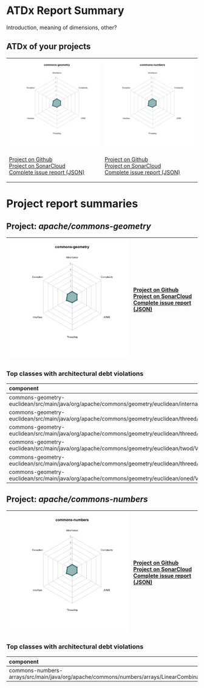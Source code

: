 
# ATDx Report Summary

Introduction, meaning of dimensions, other?

## ATDx of your projects
|||
|-|-|
|<img src="https://github.com/robertoverdecchia/ATDx_report_sandbox/blob/master/plots/commons-geometry.jpg"/> <p style="text-align:left">[Project on Github](https://github.com/apache/commons-geometry) <br> [Project on SonarCloud ](https://sonarcloud.io/dashboard?id=commons-geometry) <br> [Complete issue report (JSON)](./json/commons-geometry.json)</p>|<img src="https://github.com/robertoverdecchia/ATDx_report_sandbox/blob/master/plots/commons-numbers.jpg"/> <p style="text-align:left">[Project on Github](https://github.com/apache/commons-numbers) <br> [Project on SonarCloud ](https://sonarcloud.io/dashboard?id=commons-numbers) <br> [Complete issue report (JSON)](./json/commons-numbers.json)</p>
# Project report summaries
## Project: _apache/commons-geometry_
|<img src="https://github.com/robertoverdecchia/ATDx_report_sandbox/blob/master/plots/commons-geometry.jpg"/>|<p style="text-align:left">[Project on Github](https://github.com/apache/commons-geometry) <br> [Project on SonarCloud ](https://sonarcloud.io/dashboard?id=commons-geometry) <br> [Complete issue report (JSON)](./json/commons-geometry.json)</p>
|-|-|
### Top classes with architectural debt violations
| component                                                                                                              |   inheritance |   exception |   vmsmell |   interface |   threading |   complexity |   sum |
|:-----------------------------------------------------------------------------------------------------------------------|--------------:|------------:|----------:|------------:|------------:|-------------:|------:|
| commons-geometry-euclidean/src/main/java/org/apache/commons/geometry/euclidean/internal/Matrices.java                  |             0 |           0 |         0 |           1 |           0 |            0 |     1 |
| commons-geometry-euclidean/src/main/java/org/apache/commons/geometry/euclidean/threed/rotation/QuaternionRotation.java |             0 |           0 |         0 |           1 |           0 |            0 |     1 |
| commons-geometry-euclidean/src/main/java/org/apache/commons/geometry/euclidean/threed/AffineTransformMatrix3D.java     |             0 |           0 |         0 |           1 |           0 |            0 |     1 |
| commons-geometry-euclidean/src/main/java/org/apache/commons/geometry/euclidean/twod/Vector2D.java                      |             0 |           0 |         0 |           1 |           0 |            0 |     1 |
| commons-geometry-euclidean/src/main/java/org/apache/commons/geometry/euclidean/threed/Vector3D.java                    |             0 |           0 |         0 |           1 |           0 |            0 |     1 |
| commons-geometry-euclidean/src/main/java/org/apache/commons/geometry/euclidean/oned/Vector1D.java                      |             0 |           0 |         0 |           1 |           0 |            0 |     1 |

## Project: _apache/commons-numbers_
|<img src="https://github.com/robertoverdecchia/ATDx_report_sandbox/blob/master/plots/commons-numbers.jpg"/>|<p style="text-align:left">[Project on Github](https://github.com/apache/commons-numbers) <br> [Project on SonarCloud ](https://sonarcloud.io/dashboard?id=commons-numbers) <br> [Complete issue report (JSON)](./json/commons-numbers.json)</p>
|-|-|
### Top classes with architectural debt violations
| component                                                                                     |   inheritance |   exception |   vmsmell |   interface |   threading |   complexity |   sum |
|:----------------------------------------------------------------------------------------------|--------------:|------------:|----------:|------------:|------------:|-------------:|------:|
| commons-numbers-arrays/src/main/java/org/apache/commons/numbers/arrays/LinearCombination.java |             0 |           0 |         0 |           1 |           0 |            0 |     1 |

